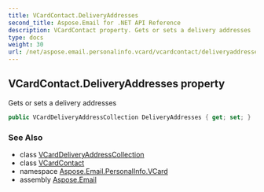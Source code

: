 ```yaml
---
title: VCardContact.DeliveryAddresses
second_title: Aspose.Email for .NET API Reference
description: VCardContact property. Gets or sets a delivery addresses
type: docs
weight: 30
url: /net/aspose.email.personalinfo.vcard/vcardcontact/deliveryaddresses/
---
```

## VCardContact.DeliveryAddresses property

Gets or sets a delivery addresses

```csharp
public VCardDeliveryAddressCollection DeliveryAddresses { get; set; }
```

### See Also

* class [VCardDeliveryAddressCollection](../../vcarddeliveryaddresscollection/)
* class [VCardContact](../)
* namespace [Aspose.Email.PersonalInfo.VCard](../../vcardcontact/)
* assembly [Aspose.Email](../../../)


